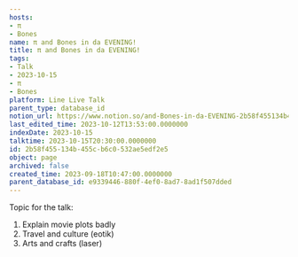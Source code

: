 ```yaml
---
hosts:
- π
- Bones
name: π and Bones in da EVENING!
title: π and Bones in da EVENING!
tags:
- Talk
- 2023-10-15
- π
- Bones
platform: Line Live Talk
parent_type: database_id
notion_url: https://www.notion.so/and-Bones-in-da-EVENING-2b58f455134b455cb6c0532ae5edf2e5
last_edited_time: 2023-10-12T13:53:00.0000000
indexDate: 2023-10-15
talktime: 2023-10-15T20:30:00.0000000
id: 2b58f455-134b-455c-b6c0-532ae5edf2e5
object: page
archived: false
created_time: 2023-09-18T10:47:00.0000000
parent_database_id: e9339446-880f-4ef0-8ad7-8ad1f507dded
---
```


Topic for the talk:
1. Explain movie plots  badly 
2. Travel and culture (eotik)
3. Arts and crafts (laser)

























